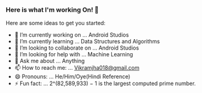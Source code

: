 ### Here is what I'm working On! 👋

Here are some ideas to get you started:

- 🔭 I’m currently working on ... Android Studios
- 🌱 I’m currently learning ... Data Structures and Algorithms
- 👯 I’m looking to collaborate on ... Android Studios
- 🤔 I’m looking for help with ... Machine Learning
- 💬 Ask me about ... Anything
- 📫 How to reach me: ... Vikramjha018@gmail.com  
- 😄 Pronouns: ... He/Him/Oye(Hindi Reference)
- ⚡ Fun fact: ... 2^(82,589,933) − 1 is the largest computed prime number.

